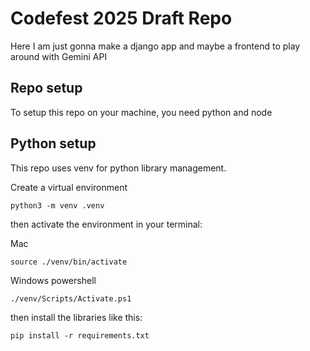 # Codefest 2025 Draft Repo

Here I am just gonna make a django app and maybe a frontend to play around with Gemini API

## Repo setup

To setup this repo on your machine, you need python and node

## Python setup

This repo uses venv for python library management. 

Create a virtual environment
```
python3 -m venv .venv
```

then activate the environment in your terminal:

Mac
```
source ./venv/bin/activate
```

Windows powershell
```
./venv/Scripts/Activate.ps1
```


then install the libraries like this:
```
pip install -r requirements.txt
```